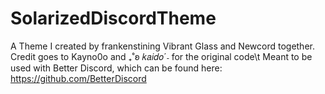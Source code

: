 # SolarizedDiscordTheme
A Theme I created by frankenstining Vibrant Glass and Newcord together. Credit goes to Kayno0o and  ₊˚ʚ 𝑘𝑎𝑖𝑑𝑜ˊ˗ for the original code\t
Meant to be used with Better Discord, which can be found here: https://github.com/BetterDiscord
